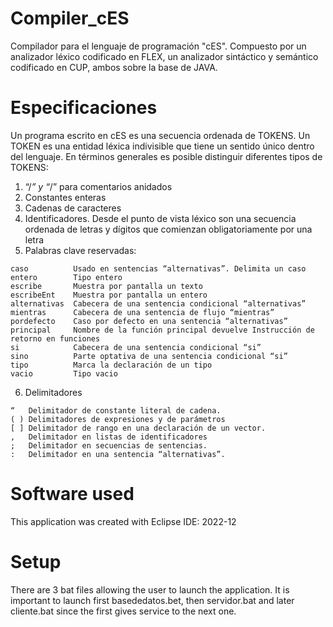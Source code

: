 # Compiler_cES
Compilador para el lenguaje de programación "cES".
Compuesto por un analizador léxico codificado en FLEX, un analizador sintáctico y semántico codificado en CUP, ambos sobre la base de JAVA.

# Especificaciones
Un programa escrito en cES es una secuencia ordenada de TOKENS. Un TOKEN es una entidad léxica indivisible que tiene un sentido único dentro del
lenguaje. 
En términos generales es posible distinguir diferentes tipos de TOKENS:
1.  “/*” y “*/” para comentarios anidados
2.  Constantes enteras
3.  Cadenas de caracteres
4.  Identificadores. Desde el punto de vista léxico son una secuencia ordenada de letras y dígitos que comienzan obligatoriamente por una letra
5.  Palabras clave reservadas:
```
caso          Usado en sentencias “alternativas”. Delimita un caso
entero        Tipo entero
escribe       Muestra por pantalla un texto
escribeEnt    Muestra por pantalla un entero
alternativas  Cabecera de una sentencia condicional “alternativas”
mientras      Cabecera de una sentencia de flujo “mientras”
pordefecto    Caso por defecto en una sentencia “alternativas”
principal     Nombre de la función principal devuelve Instrucción de retorno en funciones
si            Cabecera de una sentencia condicional “si”
sino          Parte optativa de una sentencia condicional “si”
tipo          Marca la declaración de un tipo
vacio         Tipo vacio

```
6. Delimitadores
```
“   Delimitador de constante literal de cadena.
( ) Delimitadores de expresiones y de parámetros
[ ] Delimitador de rango en una declaración de un vector.
,   Delimitador en listas de identificadores
;   Delimitador en secuencias de sentencias.
:   Delimitador en una sentencia “alternativas”.

```
# Software used
This application was created with Eclipse IDE: 2022-12
# Setup
There are 3 bat files allowing the user to launch the application.
It is important to launch first basededatos.bet, then servidor.bat and later cliente.bat since the first gives service to the next one.
